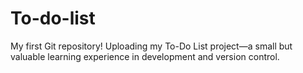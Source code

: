 # To-do-list
My first Git repository! Uploading my To-Do List project—a small but valuable learning experience in development and version control.
